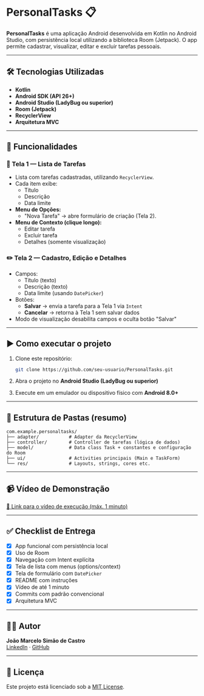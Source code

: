 # PersonalTasks 📋

**PersonalTasks** é uma aplicação Android desenvolvida em Kotlin no Android Studio, com persistência local utilizando a biblioteca Room (Jetpack). O app permite cadastrar, visualizar, editar e excluir tarefas pessoais.

---

## 🛠️ Tecnologias Utilizadas

- **Kotlin**
- **Android SDK (API 26+)**
- **Android Studio (LadyBug ou superior)**
- **Room (Jetpack)**
- **RecyclerView**
- **Arquitetura MVC**

---

## 🎯 Funcionalidades

### 📌 Tela 1 — Lista de Tarefas

- Lista com tarefas cadastradas, utilizando `RecyclerView`.
- Cada item exibe:
  - Título
  - Descrição
  - Data limite
- **Menu de Opções:**
  - "Nova Tarefa" → abre formulário de criação (Tela 2).
- **Menu de Contexto (clique longo):**
  - Editar tarefa
  - Excluir tarefa
  - Detalhes (somente visualização)

### ✏️ Tela 2 — Cadastro, Edição e Detalhes

- Campos:
  - Título (texto)
  - Descrição (texto)
  - Data limite (usando `DatePicker`)
- Botões:
  - **Salvar** → envia a tarefa para a Tela 1 via `Intent`
  - **Cancelar** → retorna à Tela 1 sem salvar dados
- Modo de visualização desabilita campos e oculta botão "Salvar"

---

## ▶️ Como executar o projeto

1. Clone este repositório:
   ```bash
   git clone https://github.com/seu-usuario/PersonalTasks.git
   ```

2. Abra o projeto no **Android Studio (LadyBug ou superior)**

3. Execute em um emulador ou dispositivo físico com **Android 8.0+**

---

## 📂 Estrutura de Pastas (resumo)

```
com.example.personaltasks/
├── adapter/           # Adapter da RecyclerView
├── controller/        # Controller de tarefas (lógica de dados)
├── model/             # Data class Task + constantes e configuração do Room
├── ui/                # Activities principais (Main e TaskForm)
└── res/               # Layouts, strings, cores etc.
```

---

## 📹 Vídeo de Demonstração

[🔗 Link para o vídeo de execução (máx. 1 minuto)](https://youtu.be/_MMcB-bFeRQ)

---

## ✅ Checklist de Entrega

- [x] App funcional com persistência local
- [x] Uso de Room
- [x] Navegação com Intent explícita
- [x] Tela de lista com menus (options/context)
- [x] Tela de formulário com `DatePicker`
- [x] README com instruções
- [x] Vídeo de até 1 minuto
- [x] Commits com padrão convencional
- [x] Arquitetura MVC

---

## 👨‍💻 Autor

**João Marcelo Simão de Castro**  
[LinkedIn](https://br.linkedin.com/in/joao-marcelo-castro) · [GitHub](https://github.com/jyagami99)

---

## 📄 Licença

Este projeto está licenciado sob a [MIT License](LICENSE).
